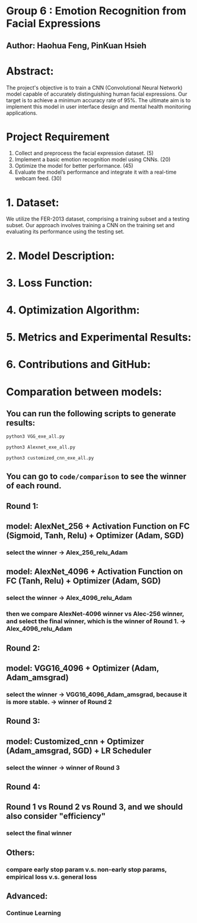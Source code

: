 # Group 6 : Emotion Recognition from Facial Expressions
## Author: Haohua Feng, PinKuan Hsieh
# Abstract:
The project's objective is to train a CNN (Convolutional Neural Network) model capable of accurately distinguishing human facial expressions. Our target is to achieve a minimum accuracy rate of 95%. The ultimate aim is to implement this model in user interface design and mental health monitoring applications.

# Project Requirement
1. Collect and preprocess the facial expression dataset. (5)
2. Implement a basic emotion recognition model using CNNs. (20)
3. Optimize the model for better performance. (45)
4. Evaluate the model’s performance and integrate it with a real-time webcam feed. (30)

# 1. Dataset:
We utilize the FER-2013 dataset, comprising a training subset and a testing subset. Our approach involves training a CNN on the training set and evaluating its performance using the testing set.

# 2. Model Description:

# 3. Loss Function:

# 4. Optimization Algorithm:

# 5. Metrics and Experimental Results:

# 6. Contributions and GitHub:

# Comparation between models:

## You can run the following scripts to generate results:

```python
python3 VGG_exe_all.py  
```
```python
python3 Alexnet_exe_all.py  
```
```python
python3 customized_cnn_exe_all.py  
```

## You can go to `code/comparison` to see the winner of each round.

## Round 1:
## model: AlexNet_256 + Activation Function on FC (Sigmoid, Tanh, Relu) + Optimizer (Adam, SGD)
### select the winner -> Alex_256_relu_Adam

## model: AlexNet_4096 + Activation Function on FC (Tanh, Relu) + Optimizer (Adam, SGD)
### select the winner -> Alex_4096_relu_Adam

### then we compare AlexNet-4096 winner vs Alec-256 winner, and select the final winner, which is the winner of Round 1. -> Alex_4096_relu_Adam

## Round 2:
## model: VGG16_4096 + Optimizer (Adam, Adam_amsgrad)
### select the winner -> VGG16_4096_Adam_amsgrad, because it is more stable. -> winner of Round 2

## Round 3:
## model: Customized_cnn + Optimizer (Adam_amsgrad, SGD) + LR Scheduler
### select the winner -> winner of Round 3

## Round 4:
## Round 1 vs Round 2 vs Round 3, and we should also consider "efficiency"
### select the final winner

## Others:
### compare early stop param v.s. non-early stop params, empirical loss v.s. general loss

## Advanced:
### Continue Learning